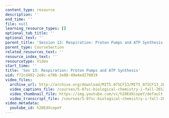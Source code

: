 ```yaml
---
content_type: resource
description: ''
end_time: ''
file: null
learning_resource_types: []
optional_tab_title: ''
optional_text: ''
parent_title: 'Session 13: Respiration: Proton Pumps and ATP Synthesis'
parent_type: CourseSection
related_resources_text: ''
resource_index_text: ''
resourcetype: Video
start_time: ''
title: 'Ses 13: Respiration: Proton Pumps and ATP Synthesis'
uid: f72cd492-2e0c-e70b-3e88-49e4ed270919
video_files:
  archive_url: http://archive.org/download/MIT5.07SCF13/MIT5_07SCF13_JE-Ses13_300k.mp4
  video_captions_file: /courses/5-07sc-biological-chemistry-i-fall-2013/f5cbd0a3c59d546f8e47ea8db4604e9a_h20EdXcopeY.vtt
  video_thumbnail_file: https://img.youtube.com/vi/h20EdXcopeY/default.jpg
  video_transcript_file: /courses/5-07sc-biological-chemistry-i-fall-2013/e80766d72857839fa88e98314b09c40a_h20EdXcopeY.pdf
video_metadata:
  youtube_id: h20EdXcopeY
---
```

